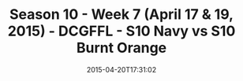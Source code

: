 ---
title: Season 10 - Week 7 (April 17 & 19, 2015) - DCGFFL - S10 Navy vs S10 Burnt Orange
teams-score:
- team: _teams/s10-navy.md
  score:
- team: _teams/s10-burnt-orange.md
  score: 18
mvp: Mike C. (Navy), John B. (Burnt Orange)
game-ball: N/A
sportsperson: ''
season: 10
week: 7
date: '2015-04-20T17:31:02'
pageid: season-10-week-7-4433-vs-4422
---